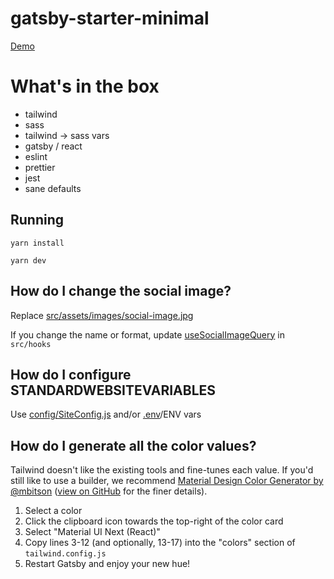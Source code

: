 # gatsby-starter-minimal

[Demo](https://gatsby-starter-minimal.netlify.app/)

# What's in the box

* tailwind
* sass
* tailwind -> sass vars
* gatsby / react
* eslint
* prettier
* jest
* sane defaults

## Running

`yarn install`

`yarn dev`

## How do I change the social image?

Replace [src/assets/images/social-image.jpg](src/assets/images/social-image.jpg)

If you change the name or format, update [useSocialImageQuery](src/hooks/useSocialImageQuery.ts) in `src/hooks`

## How do I configure STANDARDWEBSITEVARIABLES

Use [config/SiteConfig.js](config/SiteConfig.js) and/or [.env](.env)/ENV vars

## How do I generate all the color values?

Tailwind doesn't like the existing tools and fine-tunes each value. If you'd still like to use a builder, we recommend [Material Design Color Generator by @mbitson](http://mcg.mbitson.com/) ([view on GitHub](https://github.com/mbitson/mcg) for the finer details).

1. Select a color
2. Click the clipboard icon towards the top-right of the color card
3. Select "Material UI Next (React)"
4. Copy lines 3-12 (and optionally, 13-17) into the "colors" section of `tailwind.config.js`
5. Restart Gatsby and enjoy your new hue!
